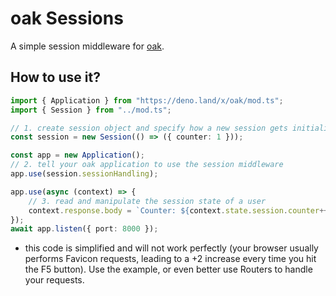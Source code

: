 # oak Sessions

A simple session middleware for [oak](https://github.com/oakserver/oak).

## How to use it?
```ts
import { Application } from "https://deno.land/x/oak/mod.ts";
import { Session } from "../mod.ts";

// 1. create session object and specify how a new session gets initialized
const session = new Session(() => ({ counter: 1 }));

const app = new Application();
// 2. tell your oak application to use the session middleware
app.use(session.sessionHandling);

app.use(async (context) => {
    // 3. read and manipulate the session state of a user
    context.response.body = `Counter: ${context.state.session.counter++}`;
});
await app.listen({ port: 8000 });
```
* this code is simplified and will not work perfectly
(your browser usually performs Favicon requests, leading to a +2 increase
every time you hit the F5 button). Use the example, or even better use Routers
to handle your requests.